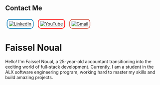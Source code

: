 ## Contact Me
<p align="left">
  <style>
    .social-link {
      display: inline-block;
      margin: 5px;
      border-radius: 10px;
      padding: 5px;
    }
    .social-link img {
      display: block;
    }
  </style>
  <a href="https://www.linkedin.com/in/faissel-noual-8b81ab20b/" target="_blank" rel="noreferrer" class="social-link" style="border: 2px solid #0077B5;">
    <img src="https://img.shields.io/badge/LinkedIn-0077B5?style=flat-square&logo=linkedin&logoColor=white" alt="LinkedIn" />
  </a>
  <a href="https://www.youtube.com/channel/your-youtube-channel-id" target="_blank" rel="noreferrer" class="social-link" style="border: 2px solid #FF0000;">
    <img src="https://img.shields.io/badge/YouTube-FF0000?style=flat-square&logo=youtube&logoColor=white" alt="YouTube" />
  </a>
  <a href="mailto:Noualfaissel@gmail.com" target="_blank" rel="noreferrer" class="social-link" style="border: 2px solid #D14836;">
    <img src="https://img.shields.io/badge/Gmail-D14836?style=flat-square&logo=gmail&logoColor=white" alt="Gmail" />
  </a>
</p>






# Faissel Noual

Hello! I'm Faissel Noual,
a 25-year-old accountant transitioning into the exciting world of full-stack development. Currently,
I am a student in the ALX software engineering program, working hard to master my skills and build amazing projects.




